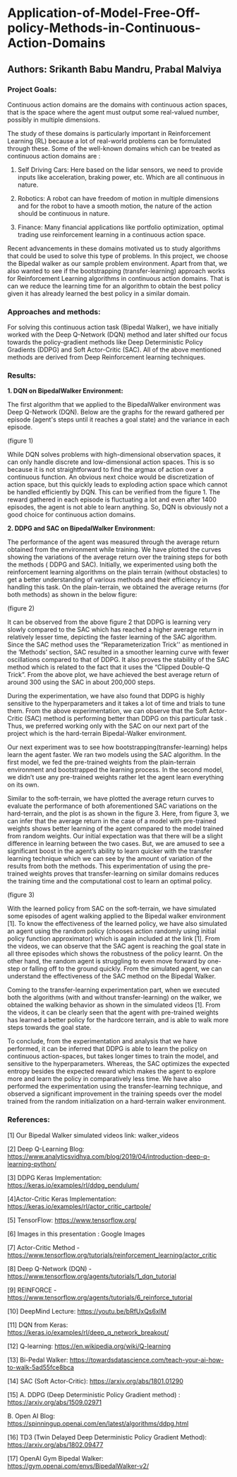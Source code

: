 # Application-of-Model-Free-Off-policy-Methods-in-Continuous-Action-Domains

## Authors: Srikanth Babu Mandru, Prabal Malviya

### Project Goals:

Continuous action domains are the domains with continuous action spaces, that is the space where the agent must output some real-valued number, possibly in multiple dimensions.

The study of these domains is particularly important in Reinforcement Learning (RL) because a lot of real-world problems can be formulated through these. Some of the well-known domains which can be treated as continuous action domains are :

1. Self Driving Cars: Here based on the lidar sensors, we need to provide inputs like acceleration, braking power, etc. Which are all continuous in nature.

2. Robotics: A robot can have freedom of motion in multiple dimensions and for the robot to have a smooth motion, the nature of the action should be continuous in nature.

3. Finance: Many financial applications like portfolio optimization, optimal trading use reinforcement learning in a continuous action space.

Recent advancements in these domains motivated us to study algorithms that could be used to solve this type of problems. In this project, we choose the Bipedal walker as our sample problem environment. Apart from that, we also wanted to see if the bootstrapping (transfer-learning) approach works for Reinforcement Learning algorithms in continuous action domains. That is can we reduce the learning time for an algorithm to obtain the best policy given it has already learned the best policy in a similar domain.

### Approaches and methods:

For solving this continuous action task (Bipedal Walker), we have initially worked with the Deep Q-Network (DQN) method and later shifted our focus towards the policy-gradient methods like Deep Deterministic Policy Gradients (DDPG) and Soft Actor-Critic (SAC). All of the above mentioned methods are derived from Deep Reinforcement learning techniques.

### Results:

**1. DQN on BipedalWalker Environment:**

The first algorithm that we applied to the BipedalWalker environment was Deep Q-Network (DQN). Below are the graphs for the reward gathered per episode (agent's steps until it reaches a goal state) and the variance in each episode. 

(figure 1)

While DQN solves problems with high-dimensional observation spaces, it can only handle discrete and low-dimensional action spaces. This is so because it is not straightforward to find the argmax of action over a continuous function. An obvious next choice would be discretization of action space, but this quickly leads to exploding action space which cannot be handled efficiently by DQN. This can be verified from the figure 1. The reward gathered in each episode is fluctuating a lot and even after 1400 episodes, the agent is not able to learn anything. So, DQN is obviously not a good choice for continuous action domains.


**2. DDPG and SAC on BipedalWalker Environment:**

The performance of the agent was measured through the average return obtained from the environment while training. We have plotted the curves showing the variations of the average return over the training steps for both the methods ( DDPG and SAC). Initially, we experimented using both the reinforcement learning algorithms on the plain terrain (without obstacles) to get a better understanding of various methods and their efficiency in handling this task. On the plain-terrain, we obtained the average returns (for both methods) as shown in the below figure:

(figure 2)

It can be observed from the above figure 2 that DDPG is learning very slowly compared to the SAC which has reached a higher average return in relatively lesser time, depicting the faster learning of the SAC algorithm. Since the SAC method uses the “Reparameterization Trick'' as mentioned in the ‘Methods’ section, SAC resulted in a smoother learning curve with fewer oscillations compared to that of DDPG. It also proves the stability of the SAC method which is related to the fact that it uses the “Clipped Double-Q Trick”. From the above plot, we have achieved the best average return of around 300 using the SAC in about 200,000 steps.

During the experimentation, we have also found that DDPG is highly sensitive to the hyperparameters and it takes a lot of time and trials to tune them. From the above experimentation, we can observe that the Soft Actor-Critic (SAC) method is performing better than DDPG on this particular task . Thus, we preferred working only with the SAC on our next part of the project which is the hard-terrain Bipedal-Walker environment.

Our next experiment was to see how bootstrapping(transfer-learning) helps learn the agent faster. We ran two models using the SAC algorithm. In the first model, we fed the pre-trained weights from the plain-terrain environment and bootstrapped the learning process. In the second model, we didn’t use any pre-trained weights rather let the agent learn everything on its own.

Similar to the soft-terrain, we have plotted the average return curves to evaluate the performance of both aforementioned SAC variations on the hard-terrain, and the plot is as shown in the figure 3. Here, from figure 3, we can infer that the average return in the case of a model with pre-trained weights shows better learning of the agent compared to the model trained from random weights. Our initial expectation was that there will be a slight difference in learning between the two cases. But, we are amused to see a significant boost in the agent’s ability to learn quicker with the transfer learning technique which we can see by the amount of variation of the results from both the methods. This experimentation of using the pre-trained weights proves that transfer-learning on similar domains reduces the training time and the computational cost to learn an optimal policy.

(figure 3)

With the learned policy from SAC on the soft-terrain, we have simulated some episodes of agent walking applied to the Bipedal walker environment [1]. To know the effectiveness of the learned policy, we have also simulated an agent using the random policy (chooses action randomly using initial policy function approximator) which is again included at the link [1]. From the videos, we can observe that the SAC agent is reaching the goal state in all three episodes which shows the robustness of the policy learnt. On the other hand, the random agent is struggling to even move forward by one-step or falling off to the ground quickly. From the simulated agent, we can understand the effectiveness of the SAC method on the Bipedal Walker.

Coming to the transfer-learning experimentation part, when we executed both the algorithms (with and without transfer-learning) on the walker, we obtained the walking behavior as shown in the simulated videos [1]. From the videos, it can be clearly seen that the agent with pre-trained weights has learned a better policy for the hardcore terrain, and is able to walk more steps towards the goal state.

To conclude, from the experimentation and analysis that we have performed, it can be inferred that DDPG is able to learn the policy on continuous action-spaces, but takes longer times to train the model, and sensitive to the hyperparameters. Whereas, the SAC optimizes the expected entropy besides the expected reward which makes the agent to explore more and learn the policy in comparatively less time. We have also performed the experimentation using the transfer-learning technique, and observed a significant improvement in the training speeds over the model trained from the random initialization on a hard-terrain walker environment.


### References:

[1] Our Bipedal Walker simulated videos link: walker_videos

[2] Deep Q-Learning Blog: https://www.analyticsvidhya.com/blog/2019/04/introduction-deep-q-learning-python/ 

[3] DDPG Keras Implementation: https://keras.io/examples/rl/ddpg_pendulum/ 

[4]Actor-Critic Keras Implementation: https://keras.io/examples/rl/actor_critic_cartpole/ 

[5] TensorFlow: https://www.tensorflow.org/

[6] Images in this presentation : Google Images

[7] Actor-Critic Method - https://www.tensorflow.org/tutorials/reinforcement_learning/actor_critic

[8] Deep Q-Network (DQN) - https://www.tensorflow.org/agents/tutorials/1_dqn_tutorial 

[9] REINFORCE - https://www.tensorflow.org/agents/tutorials/6_reinforce_tutorial

[10] DeepMind Lecture: https://youtu.be/bRfUxQs6xIM

[11] DQN from Keras: https://keras.io/examples/rl/deep_q_network_breakout/

[12] Q-learning: https://en.wikipedia.org/wiki/Q-learning

[13] Bi-Pedal Walker: https://towardsdatascience.com/teach-your-ai-how-to-walk-5ad55fce8bca 

[14] SAC (Soft Actor-Critic): https://arxiv.org/abs/1801.01290

[15] A. DDPG (Deep Deterministic Policy Gradient method) : https://arxiv.org/abs/1509.02971 

B. Open AI Blog: https://spinningup.openai.com/en/latest/algorithms/ddpg.html

[16] TD3 (Twin Delayed Deep Deterministic Policy Gradient Method): https://arxiv.org/abs/1802.09477

[17] OpenAI Gym Bipedal Walker: https://gym.openai.com/envs/BipedalWalker-v2/


